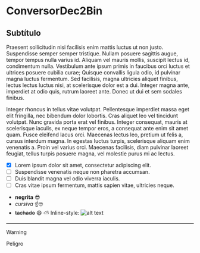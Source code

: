 # ConversorDec2Bin
## Subtítulo 
Praesent sollicitudin nisi facilisis enim mattis luctus ut non justo. Suspendisse semper semper tristique. Nullam posuere sagittis augue, tempor tempus nulla varius id. Aliquam vel mauris mollis, suscipit lectus id, condimentum nulla. Vestibulum ante ipsum primis in faucibus orci luctus et ultrices posuere cubilia curae; Quisque convallis ligula odio, id pulvinar magna luctus fermentum. Sed facilisis, magna ultricies aliquet finibus, lectus lectus luctus nisi, at scelerisque dolor est a dui. Integer magna ante, imperdiet at odio quis, rutrum laoreet ante. Donec ut dui et sem sodales finibus.

Integer rhoncus in tellus vitae volutpat. Pellentesque imperdiet massa eget elit fringilla, nec bibendum dolor lobortis. Cras aliquet leo vel tincidunt volutpat. Nunc gravida porta erat vel finibus. Integer consequat, mauris at scelerisque iaculis, ex neque tempor eros, a consequat ante enim sit amet quam. Fusce eleifend lacus orci. Maecenas lectus leo, pretium ut felis a, cursus interdum magna. In egestas luctus turpis, scelerisque aliquam enim venenatis a. Proin vel varius orci. Maecenas facilisis, diam pulvinar laoreet feugiat, tellus turpis posuere magna, vel molestie purus mi ac lectus.

- [x] Lorem ipsum dolor sit amet, consectetur adipiscing elit.
- [ ] Suspendisse venenatis neque non pharetra accumsan.
- [ ] Duis blandit magna vel odio viverra iaculis.
- [ ] Cras vitae ipsum fermentum, mattis sapien vitae, ultricies neque.

+ **negrita** 😎
+ _cursiva_ ☝️🤓
+ ~~tachado~~ 😄 ⛅
Inline-style: 
![alt text](https://upload.wikimedia.org/wikipedia/commons/2/24/Stray_calico_cat_near_Sagami_River-01.jpg "gato")
---
> [!WARNING]
> Peligro
